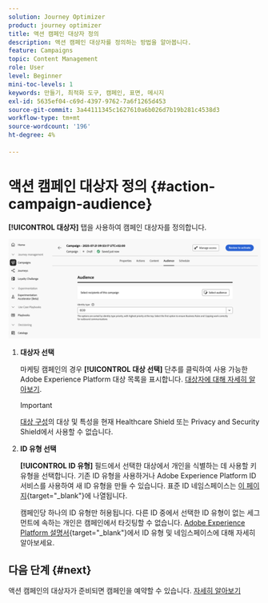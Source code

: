 ```yaml
---
solution: Journey Optimizer
product: journey optimizer
title: 액션 캠페인 대상자 정의
description: 액션 캠페인 대상자를 정의하는 방법을 알아봅니다.
feature: Campaigns
topic: Content Management
role: User
level: Beginner
mini-toc-levels: 1
keywords: 만들기, 최적화 도구, 캠페인, 표면, 메시지
exl-id: 5635ef04-c69d-4397-9762-7a6f1265d453
source-git-commit: 3a44111345c1627610a6b026d7b19b281c4538d3
workflow-type: tm+mt
source-wordcount: '196'
ht-degree: 4%

---
```


# 액션 캠페인 대상자 정의 {#action-campaign-audience}

**[!UICONTROL 대상자]** 탭을 사용하여 캠페인 대상자를 정의합니다.

![](assets/campaign-audience.png)

1. **대상자 선택**

   마케팅 캠페인의 경우 **[!UICONTROL 대상 선택]** 단추를 클릭하여 사용 가능한 Adobe Experience Platform 대상 목록을 표시합니다. [대상자에 대해 자세히 알아보기](../audience/about-audiences.md).

   >[!IMPORTANT]
   >
   >[대상 구성](../audience/get-started-audience-orchestration.md)의 대상 및 특성을 현재 Healthcare Shield 또는 Privacy and Security Shield에서 사용할 수 없습니다.

1. **ID 유형 선택**

   **[!UICONTROL ID 유형]** 필드에서 선택한 대상에서 개인을 식별하는 데 사용할 키 유형을 선택합니다. 기존 ID 유형을 사용하거나 Adobe Experience Platform ID 서비스를 사용하여 새 ID 유형을 만들 수 있습니다. 표준 ID 네임스페이스는 [이 페이지](https://experienceleague.adobe.com/en/docs/experience-platform/identity/features/namespaces#standard){target="_blank"}에 나열됩니다.

   캠페인당 하나의 ID 유형만 허용됩니다. 다른 ID 중에서 선택한 ID 유형이 없는 세그먼트에 속하는 개인은 캠페인에서 타깃팅할 수 없습니다. [Adobe Experience Platform 설명서](https://experienceleague.adobe.com/docs/experience-platform/identity/home.html?lang=ko-KR){target="_blank"}에서 ID 유형 및 네임스페이스에 대해 자세히 알아보세요.

## 다음 단계 {#next}

액션 캠페인의 대상자가 준비되면 캠페인을 예약할 수 있습니다. [자세히 알아보기](campaign-schedule.md)
